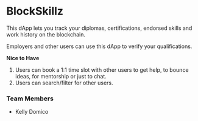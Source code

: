 # BlockSkillz

This dApp lets you track your diplomas, certifications, endorsed skills and work history on the blockchain.

Employers and other users can use this dApp to verify your qualifications.

**Nice to Have**
1. Users can book a 1:1 time slot with other users to get help, to bounce ideas, for mentorship or just to chat.
2. Users can search/filter for other users.

### Team Members
- Kelly Domico